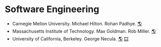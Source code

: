 # Software Engineering
- Carnegie Mellon University. Michael Hilton. Rohan Padhye.
[:earth_americas:](https://cmu-313.github.io/)
- Massachusetts Institute of Technology. Max Goldman. Rob Miller.
[:earth_americas:](http://web.mit.edu/6.031/www/sp22/)
- University of California, Berkeley. George Necula.
[:earth_americas:](https://sites.google.com/site/ucbcs169fa15/lectures)
[:film_strip:](https://www.youtube.com/user/gcnecula/videos)